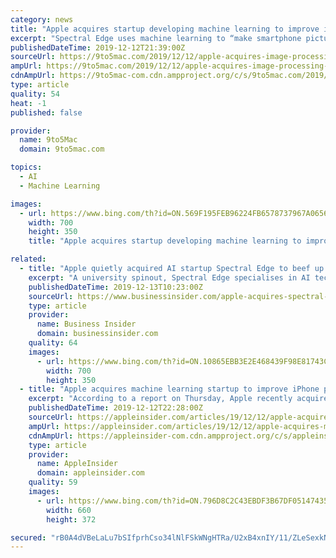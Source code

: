 ```yaml
---
category: news
title: "Apple acquires startup developing machine learning to improve iPhone photography"
excerpt: "Spectral Edge uses machine learning to “make smartphone pictures crisper, with more accurate colors.” This works primarily by taking an infrared image and blending it with a standard photo. “Spectral Edge combines patented Image Fusion tech with Deep Learning to reveal more of the color, detail and clarity in any image,” the company ..."
publishedDateTime: 2019-12-12T21:39:00Z
sourceUrl: https://9to5mac.com/2019/12/12/apple-acquires-image-processing-company/
ampUrl: https://9to5mac.com/2019/12/12/apple-acquires-image-processing-company/amp/
cdnAmpUrl: https://9to5mac-com.cdn.ampproject.org/c/s/9to5mac.com/2019/12/12/apple-acquires-image-processing-company/amp/
type: article
quality: 54
heat: -1
published: false

provider:
  name: 9to5Mac
  domain: 9to5mac.com

topics:
  - AI
  - Machine Learning

images:
  - url: https://www.bing.com/th?id=ON.569F195FEB96224FB6578737967A0656
    width: 700
    height: 350
    title: "Apple acquires startup developing machine learning to improve iPhone photography"

related:
  - title: "Apple quietly acquired AI startup Spectral Edge to beef up the iPhone camera"
    excerpt: "A university spinout, Spectral Edge specialises in AI tech which sharpens up photographs taken on hazy days."
    publishedDateTime: 2019-12-13T10:23:00Z
    sourceUrl: https://www.businessinsider.com/apple-acquires-spectral-edge-to-improve-iphone-camera-2019-12
    type: article
    provider:
      name: Business Insider
      domain: businessinsider.com
    quality: 64
    images:
      - url: https://www.bing.com/th?id=ON.10865EBB3E2E468439F98E81743C0FD8
        width: 700
        height: 350
  - title: "Apple acquires machine learning startup to improve iPhone photos"
    excerpt: "According to a report on Thursday, Apple recently acquired Spectral Edge, a UK-based startup focused on improving smartphone photography through machine learning technology. Citing government documents made public today, Bloomberg reports Apple recently took control of the company and assigned lawyer Peter Denwood as a director. All other board ..."
    publishedDateTime: 2019-12-12T22:28:00Z
    sourceUrl: https://appleinsider.com/articles/19/12/12/apple-acquires-machine-learning-startup-to-improve-iphone-photos
    ampUrl: https://appleinsider.com/articles/19/12/12/apple-acquires-machine-learning-startup-to-improve-iphone-photos/amp/
    cdnAmpUrl: https://appleinsider-com.cdn.ampproject.org/c/s/appleinsider.com/articles/19/12/12/apple-acquires-machine-learning-startup-to-improve-iphone-photos/amp/
    type: article
    provider:
      name: AppleInsider
      domain: appleinsider.com
    quality: 59
    images:
      - url: https://www.bing.com/th?id=ON.796D8C2C43EBDF3B67DF051474351488
        width: 660
        height: 372

secured: "rB0A4dVBeLaLu7bSIfprhCso34lNlFSkWNgHTRa/U2xB4xnIY/11/ZLeSexkNXUOmPHsDidwqHheQjgk3BN1soBoXYGN6SqM6wse4ptdy9BUdEKxrCOMyb0jWCcTuC44WF9ENRSVVCuvD9AiXcdqeZU5wmq6YuOCzvpZoYPTYZNtcOrIEEv9A8Fz4r4IszsA2n3hzAOESb0e5Wq7twT8n1Rm+c/mdHkRAmf5KP3Mhz0h+AJpx1iEmM+wpy+1rRLy6D276iw4ngjoslUNFEVvbA==;x5ebG0zN3gVjzpbVeOSJbg=="
---
```


